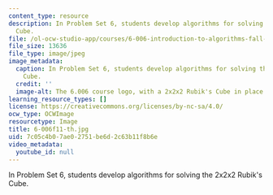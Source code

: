 ```yaml
---
content_type: resource
description: In Problem Set 6, students develop algorithms for solving the 2x2x2 Rubik's
  Cube.
file: /ol-ocw-studio-app/courses/6-006-introduction-to-algorithms-fall-2011/7c05c4b07ae02751be6d2c63b11f8b6e_6-006f11-th.jpg
file_size: 13636
file_type: image/jpeg
image_metadata:
  caption: In Problem Set 6, students develop algorithms for solving the 2x2x2 Rubik's
    Cube.
  credit: ''
  image-alt: The 6.006 course logo, with a 2x2x2 Rubik's Cube in place of each zero.
learning_resource_types: []
license: https://creativecommons.org/licenses/by-nc-sa/4.0/
ocw_type: OCWImage
resourcetype: Image
title: 6-006f11-th.jpg
uid: 7c05c4b0-7ae0-2751-be6d-2c63b11f8b6e
video_metadata:
  youtube_id: null
---
```

In Problem Set 6, students develop algorithms for solving the 2x2x2 Rubik's Cube.